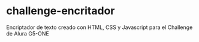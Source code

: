 # challenge-encritador
Encriptador de texto creado con HTML, CSS y Javascript para el Challenge de Alura G5-ONE
